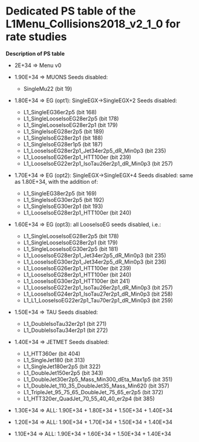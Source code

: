 # Dedicated PS table of the L1Menu_Collisions2018_v2_1_0 for rate studies

**Description of PS table**

* 2E+34 => Menu v0

* 1.90E+34 => MUONS 
    Seeds disabled:
    - SingleMu22 (bit 19) 
    
* 1.80E+34 => EG (opt1): SingleEGX->SingleEGX+2
    Seeds disabled:
    - L1_SingleEG36er2p5 (bit 168) 
    - L1_SingleLooseIsoEG28er2p5 (bit 178)
    - L1_SingleLooseIsoEG28er2p1 (bit 179) 
    - L1_SingleIsoEG28er2p5 (bit 189) 
    - L1_SingleIsoEG28er2p1 (bit 188) 
    - L1_SingleIsoEG28er1p5 (bit 187) 
    - L1_LooseIsoEG28er2p1_Jet34er2p5_dR_Min0p3 (bit 235) 
    - L1_LooseIsoEG26er2p1_HTT100er (bit 239) 
    - L1_LooseIsoEG22er2p1_IsoTau26er2p1_dR_Min0p3 (bit 257) 
    
* 1.70E+34 => EG (opt2): SingleEGX->SingleEGX+4
    Seeds disabled: same as 1.80E+34, with the addition of: 
    - L1_SingleEG38er2p5 (bit 169) 
    - L1_SingleIsoEG30er2p5 (bit 192) 
    - L1_SingleIsoEG30er2p1 (bit 193)
    - L1_LooseIsoEG28er2p1_HTT100er (bit 240) 
    
* 1.60E+34 => EG (opt3): all LooseIsoEG seeds disabled, i.e.:
     - L1_SingleLooseIsoEG28er2p5 (bit 178)
     - L1_SingleLooseIsoEG28er2p1 (bit 179) 
     - L1_SingleLooseIsoEG30er2p5 (bit 181)
     - L1_LooseIsoEG28er2p1_Jet34er2p5_dR_Min0p3 (bit 235)
     - L1_LooseIsoEG30er2p1_Jet34er2p5_dR_Min0p3 (bit 236)
     - L1_LooseIsoEG26er2p1_HTT100er (bit 239)
     - L1_LooseIsoEG28er2p1_HTT100er (bit 240)
     - L1_LooseIsoEG30er2p1_HTT100er (bit 241)
     - L1_LooseIsoEG22er2p1_IsoTau26er2p1_dR_Min0p3 (bit 257)
     - L1_LooseIsoEG24er2p1_IsoTau27er2p1_dR_Min0p3 (bit 258)
     - L1_L1_LooseIsoEG22er2p1_Tau70er2p1_dR_Min0p3 (bit 259)

* 1.50E+34 => TAU
    Seeds disabled:
    - L1_DoubleIsoTau32er2p1 (bit 271) 
    - L1_DoubleIsoTau34er2p1 (bit 272) 

* 1.40E+34 => JETMET
    Seeds disabled:
    - L1_HTT360er (bit 404) 
    - L1_SingleJet180 (bit 313) 
    - L1_SingleJet180er2p5 (bit 322) 
    - L1_DoubleJet150er2p5 (bit 343) 
    - L1_DoubleJet30er2p5_Mass_Min300_dEta_Max1p5 (bit 351) 
    - L1_DoubleJet_110_35_DoubleJet35_Mass_Min620 (bit 357) 
    - L1_TripleJet_95_75_65_DoubleJet_75_65_er2p5 (bit 372) 
    - L1_HTT320er_QuadJet_70_55_40_40_er2p4 (bit 385) 
    
* 1.30E+34 => ALL: 1.90E+34 + 1.80E+34 + 1.50E+34 + 1.40E+34

* 1.20E+34 => ALL: 1.90E+34 + 1.70E+34 + 1.50E+34 + 1.40E+34

* 1.10E+34 => ALL: 1.90E+34 + 1.60E+34 + 1.50E+34 + 1.40E+34
